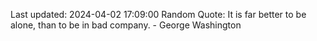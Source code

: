 Last updated: 2024-04-02 17:09:00
Random Quote: It is far better to be alone, than to be in bad company. - George Washington